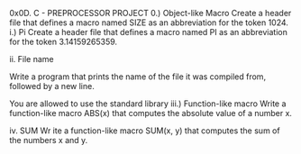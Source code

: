0x0D. C - PREPROCESSOR PROJECT
0.) Object-like Macro
Create a header file that defines a macro named SIZE as an abbreviation for the token 1024.
i.) Pi
Create a header file that defines a macro named PI as an abbreviation for the token 3.14159265359.

ii. File name

Write a program that prints the name of the file it was compiled from, followed by a new line.

You are allowed to use the standard library
iii.) Function-like macro
Write a function-like macro ABS(x) that computes the absolute value of a number x.

iv. SUM
 Wr ite a function-like macro SUM(x, y) that computes the sum of the numbers x and y.
